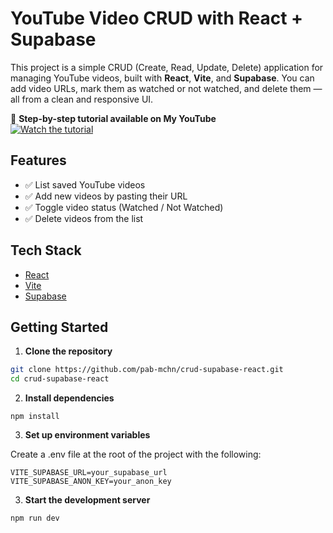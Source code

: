 # YouTube Video CRUD with React + Supabase

This project is a simple CRUD (Create, Read, Update, Delete) application for managing YouTube videos, built with **React**, **Vite**, and **Supabase**. 
You can add video URLs, mark them as watched or not watched, and delete them — all from a clean and responsive UI.

🎥 **Step-by-step tutorial available on My YouTube**  
[![Watch the tutorial](https://i9.ytimg.com/vi/ImEnktezqKI/maxresdefault.jpg?v=68712a11&sqp=CKSc18QG&rs=AOn4CLDhZuSZGqi5L7s1R5jIv6XGeDuTqw)](https://youtu.be/ImEnktezqKI)


## Features

- ✅ List saved YouTube videos
- ✅ Add new videos by pasting their URL
- ✅ Toggle video status (Watched / Not Watched)
- ✅ Delete videos from the list

## Tech Stack

- [React](https://react.dev/)
- [Vite](https://vitejs.dev/)
- [Supabase](https://supabase.com/)

## Getting Started

1. **Clone the repository**

```bash
git clone https://github.com/pab-mchn/crud-supabase-react.git
cd crud-supabase-react
```

2. **Install dependencies**
```
npm install
```
3. **Set up environment variables**
   
Create a .env file at the root of the project with the following:

```
VITE_SUPABASE_URL=your_supabase_url
VITE_SUPABASE_ANON_KEY=your_anon_key
```
3. **Start the development server**
```
npm run dev
```
